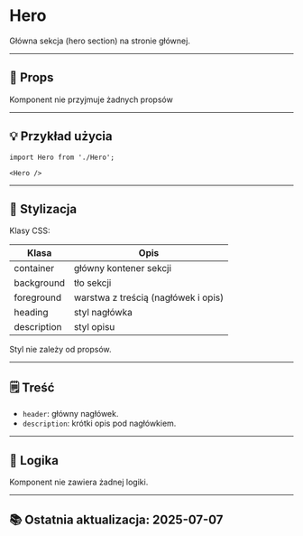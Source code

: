 # Hero

Główna sekcja (hero section) na stronie głównej.

---

## 🧩 Props
Komponent nie przyjmuje żadnych propsów

---

## 💡 Przykład użycia

```tsx
import Hero from './Hero';

<Hero />
```

---

## 🎨 Stylizacja
Klasy CSS:

| Klasa       | Opis                                |
|-------------|-------------------------------------|
| container   | główny kontener sekcji              |
| background  | tło sekcji                          |
| foreground  | warstwa z treścią (nagłówek i opis) |
| heading     | styl nagłówka                       |
| description | styl opisu                          |

Styl nie zależy od propsów.

---

## 🗒️ Treść
- `header`: główny nagłówek.
- `description`: krótki opis pod nagłówkiem.

---

## 🤖 Logika
Komponent nie zawiera żadnej logiki.

---

## 📚 Ostatnia aktualizacja: 2025-07-07